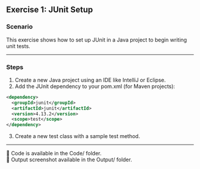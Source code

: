 ## Exercise 1: JUnit Setup

### Scenario

This exercise shows how to set up JUnit in a Java project to begin writing unit tests.

---

### Steps

1. Create a new Java project using an IDE like IntelliJ or Eclipse.
2. Add the JUnit dependency to your pom.xml (for Maven projects):

```xml
<dependency>
  <groupId>junit</groupId>
  <artifactId>junit</artifactId>
  <version>4.13.2</version>
  <scope>test</scope>
</dependency>
````

3. Create a new test class with a sample test method.

---

📁 Code is available in the Code/ folder.   
📸 Output screenshot available in the Output/ folder.
